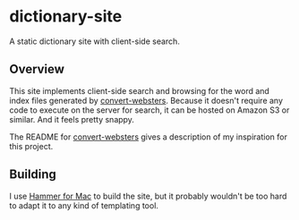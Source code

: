 dictionary-site
===============

A static dictionary site with client-side search.

## Overview

This site implements client-side search and browsing for the word and index
files generated by [convert-websters][convertWebsters].  Because it doesn't
require any code to execute on the server for search, it can be hosted on
Amazon S3 or similar.  And it feels pretty snappy.

The README for [convert-websters][convertWebsters] gives a description of my
inspiration for this project.

## Building

I use [Hammer for Mac][hammerForMac] to build the site, but it probably wouldn't
be too hard to adapt it to any kind of templating tool.

[convertWebsters]: https://github.com/aparks517/convert-websters
[hammerForMac]: http://hammerformac.com